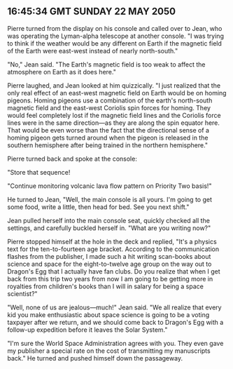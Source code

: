 ## 16:45:34 GMT SUNDAY 22 MAY 2050
Pierre turned from the display on his console and called over to Jean, who was operating the Lyman-alpha telescope at another console. "I was trying to think if the weather would be any different on Earth if the magnetic field of the Earth were east-west instead of nearly north-south."

"No," Jean said. "The Earth's magnetic field is too weak to affect the atmosphere on Earth as it does here."

Pierre laughed, and Jean looked at him quizzically. "I just realized that the only real effect of an east-west magnetic field on Earth would be on homing pigeons. Homing pigeons use a combination of the earth's north-south magnetic field and the east-west Coriolis spin forces for homing. They would feel completely lost if the magnetic field lines and the Coriolis force lines were in the same direction&mdash;as they are along the spin equator here. That would be even worse than the fact that the directional sense of a homing pigeon gets turned around when the pigeon is released in the southern hemisphere after being trained in the northern hemisphere."

Pierre turned back and spoke at the console:

"Store that sequence!

"Continue monitoring volcanic lava flow pattern on Priority Two basis!"

He turned to Jean, "Well, the main console is all yours. I'm going to get some food, write a little, then head for bed. See you next shift."

Jean pulled herself into the main console seat, quickly checked all the settings, and carefully buckled herself in. "What are you writing now?"

Pierre stopped himself at the hole in the deck and replied, "It's a physics text for the ten-to-fourteen age bracket. According to the communication flashes from the publisher, I made such a hit writing scan-books about science and space for the eight-to-twelve age group on the way out to Dragon's Egg that I actually have fan clubs. Do you realize that when I get back from this trip two years from now I am going to be getting more in royalties from children's books than I will in salary for being a space scientist?"

"Well, none of us are jealous&mdash;much!" Jean said. "We all realize that every kid you make enthusiastic about space science is going to be a voting taxpayer after we return, and we should come back to Dragon's Egg with a follow-up expedition before it leaves the Solar System."

"I'm sure the World Space Administration agrees with you. They even gave my publisher a special rate on the cost of transmitting my manuscripts back." He turned and pushed himself down the passageway.